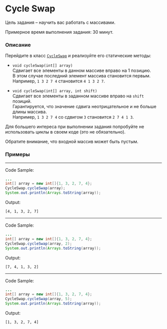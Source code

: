 # Cycle Swap

Цель задания – научить вас работать с массивами.

Примерное время выполнения задания: 30 минут.

### Описание
Перейдите в класс [`CycleSwap`](src/main/java/com/epam/training/student_Sergei_Bespalov/CycleSwap.java) и реализуйте его статические методы:

* `void cycleSwap(int[] array)`\
  Сдвигает все элементы в данном массиве вправо на 1 позицию. \
  В этом случае последний элемент массива становится первым.\
  Например, `1 3 2 7 4` становится `4 1 3 2 7`.

* `void cycleSwap(int[] array, int shift)`\
  Сдвигает все элементы в заданном массиве вправо на `shift` позиций.\
  Гарантируется, что значение сдвига неотрицательное и не больше длины массива.\
  Например, `1 3 2 7 4` со сдвигом `3` становится `2 7 4 1 3`.

Для большего интереса при выполнении задания попробуйте не использовать циклы в своем коде (это не обязательно).

Обратите внимание, что входной массив может быть пустым.

### Примеры

---
Code Sample:
```java
...
int[] array = new int[]{1, 3, 2, 7, 4};
CycleSwap.cycleSwap(array);
System.out.println(Arrays.toString(array));
```

Output:
```
[4, 1, 3, 2, 7]
```

---
Code Sample:
```java
...
int[] array = new int[]{1, 3, 2, 7, 4};
CycleSwap.cycleSwap(array, 2);
System.out.println(Arrays.toString(array));
```

Output:
```
[7, 4, 1, 3, 2]
```

---
Code Sample:
```java
...
int[] array = new int[]{1, 3, 2, 7, 4};
CycleSwap.cycleSwap(array, 5);
System.out.println(Arrays.toString(array));
```

Output:
```
[1, 3, 2, 7, 4]
```


